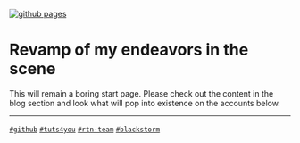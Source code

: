 [![github pages](https://github.com/0q51zke/0q51zke.github.io/actions/workflows/gh-pages.yml/badge.svg)](https://github.com/0q51zke/0q51zke.github.io/actions/workflows/gh-pages.yml)

# Revamp of my endeavors in the scene

This will remain a boring start page. Please check out the content in the blog section and look what will pop into existence on the accounts below.

---

[`#github`](https://github.com/0q51zke)
[`#tuts4you`](https://forum.tuts4you.com/profile/131950-0q51zke/)
[`#rtn-team`](https://www.rtn-team.cc/)
[`#blackstorm`](https://board.b-at-s.info/)
